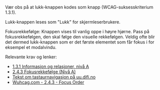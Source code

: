 Vær obs på at lukk-knappen kodes som knapp (WCAG-suksesskriterium 1.3.1).

Lukk-knappen leses som "Lukk" for skjermleserbrukere.

Fokusrekkefølge: Knappen vises til vanlig oppe i høyre hjørne. Pass på fokusrekkefølgen, den skal følge den visuelle rekkefølgen. Veldig ofte blir det dermed lukk-knappen som er det første elementet som får fokus i for eksempel et modalvindu. 

Relevante krav og lenker:
- [1.3.1 Informasjon og relasjoner, nivå A](https://uu.difi.no/krav-og-regelverk/wcag-20-standarden/131-informasjon-og-relasjoner-niva)
- [2.4.3 Fokusrekkefølge (Nivå A)](https://uu.difi.no/krav-og-regelverk/wcag-20-standarden/243-fokusrekkefolge-niva)
- [Tekst om tastaurnavigasjon på uu.difi.no](https://uu.difi.no/krav-og-regelverk/losningsforslag-web/tastaturnavigering)
- [Wuhcag.com - 2.4.3 - Focus Order](https://www.wuhcag.com/focus-order/)
